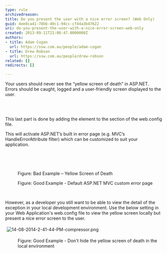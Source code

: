 ```yaml
---
type: rule
archivedreason: 
title: Do you present the user with a nice error screen? (Web Only)
guid: 4ee8ca41-78bb-40c1-94cc-cf44a3b47622
uri: do-you-present-the-user-with-a-nice-error-screen-web-only
created: 2013-09-11T21:08:47.0000000Z
authors:
- title: Adam Cogan
  url: https://ssw.com.au/people/adam-cogan
- title: Drew Robson
  url: https://ssw.com.au/people/drew-robson
related: []
redirects: []

---
```



<p>​Your users should never see the “yellow screen of death” in ASP.NET. Errors should be caught, logged and a user-friendly screen displayed to the user.</p>
<br><excerpt class='endintro'></excerpt><br>
<p>This last part is done by adding the  element to the  section of the web.config file.</p><p>This will activate ASP.NET’s built in error page (e.g. MVC’s HandleErrorAttribute filter) which can be customized to suit your application.</p><p><br></p><blockquote style="margin&#58;0px 0px 0px 40px;border&#58;none;padding&#58;0px;">​<img src="/SoftwareDevelopment/RulesForErrorHandling/PublishingImages/error-screen-bad.jpg" alt="" style="line-height&#58;20px;" /><p></p></blockquote><dl class="badImage"><dd>Figure&#58; Bad Example – Yellow Screen of Death</dd></dl><dl class="goodImage"><dt><img src="/SoftwareDevelopment/RulesForErrorHandling/PublishingImages/error-screen-good.jpg" alt="" /></dt><dd>Figure&#58; Good Example - Default ASP.NET MVC custom error page</dd><p class="ssw15-rteElement-P">​<br></p><p>​However, as a developer you still want to be able to view the detail of the exception in your local development environment. Use the below setting in your Web Application's web.config file to view the yellow screen locally but present a nice error screen to the user.<br></p><p></p><p><img src="/SoftwareDevelopment/RulesForErrorHandling/PublishingImages/Pages/present-a-nice-error-screen/14-08-2014-2-41-44-PM-compressor.png" alt="14-08-2014-2-41-44-PM-compressor.png" style="margin&#58;5px;" />​</p><dd class="ssw15-rteElement-FigureGood">Figure&#58; Good Example - Don't hide the yellow screen of death in the local environment</dd><p class="ssw15-rteElement-P"><br></p></dl>



